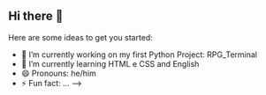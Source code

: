 ## Hi there 👋

Here are some ideas to get you started:

- 🔭 I’m currently working on my first Python Project: RPG_Terminal 
- 🌱 I’m currently learning HTML e CSS and English
- 😄 Pronouns: he/him
- ⚡ Fun fact: ...
-->

